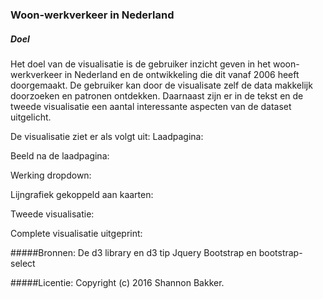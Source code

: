 ### Woon-werkverkeer in Nederland
##### Doel
Het doel van de visualisatie is de gebruiker inzicht geven in het woon-werkverkeer in Nederland en de ontwikkeling die dit vanaf 2006 heeft doorgemaakt. De gebruiker kan door de visualisate zelf de data makkelijk doorzoeken en patronen ontdekken. Daarnaast zijn er in de tekst en de tweede visualisatie een aantal interessante aspecten van de dataset uitgelicht. 

De visualisatie ziet er als volgt uit:
Laadpagina:

Beeld na de laadpagina:

Werking dropdown:

Lijngrafiek gekoppeld aan kaarten:

Tweede visualisatie:

Complete visualisatie uitgeprint:

#####Bronnen: 
De d3 library en d3 tip
Jquery
Bootstrap en bootstrap-select

#####Licentie:
Copyright (c) 2016 Shannon Bakker.


